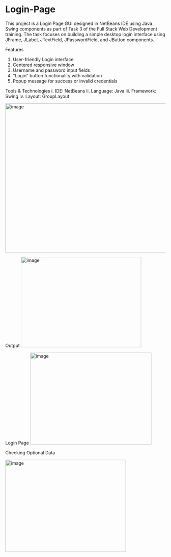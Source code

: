 # Login-Page
This project is a Login Page GUI designed in NetBeans IDE using Java Swing components as part of Task 3 of the Full Stack Web Development training.  The task focuses on building a simple desktop login interface using JFrame, JLabel, JTextField, JPasswordField, and JButton components.

Features
1. User-friendly Login interface
2. Centered responsive window
3. Username and password input fields
4. “Login” button functionality with validation
5. Popup message for success or invalid credentials

Tools & Technologies
i. IDE: NetBeans
ii. Language: Java
iii. Framework: Swing
iv. Layout: GroupLayout

<img width="551" height="469" alt="image" src="https://github.com/user-attachments/assets/32f814ce-6a21-4ca7-8006-50bdb1b29f89" />

Output
<img width="378" height="284" alt="image" src="https://github.com/user-attachments/assets/390902d5-0371-4e1e-9bf4-67a833f728f9" />

Login Page
<img width="381" height="289" alt="image" src="https://github.com/user-attachments/assets/eb6c728f-3697-4845-bb6d-362eecf3733a" />

Checking Optional Data

<img width="379" height="290" alt="image" src="https://github.com/user-attachments/assets/242d0625-5ae1-459b-8ace-bcb9275dec01" />

